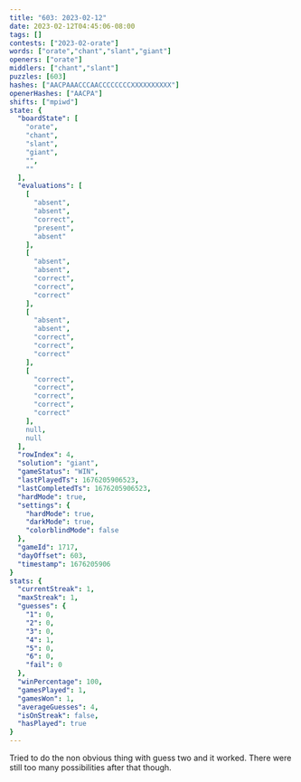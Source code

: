 ```yaml
---
title: "603: 2023-02-12"
date: 2023-02-12T04:45:06-08:00
tags: []
contests: ["2023-02-orate"]
words: ["orate","chant","slant","giant"]
openers: ["orate"]
middlers: ["chant","slant"]
puzzles: [603]
hashes: ["AACPAAACCCAACCCCCCCCXXXXXXXXXX"]
openerHashes: ["AACPA"]
shifts: ["mpiwd"]
state: {
  "boardState": [
    "orate",
    "chant",
    "slant",
    "giant",
    "",
    ""
  ],
  "evaluations": [
    [
      "absent",
      "absent",
      "correct",
      "present",
      "absent"
    ],
    [
      "absent",
      "absent",
      "correct",
      "correct",
      "correct"
    ],
    [
      "absent",
      "absent",
      "correct",
      "correct",
      "correct"
    ],
    [
      "correct",
      "correct",
      "correct",
      "correct",
      "correct"
    ],
    null,
    null
  ],
  "rowIndex": 4,
  "solution": "giant",
  "gameStatus": "WIN",
  "lastPlayedTs": 1676205906523,
  "lastCompletedTs": 1676205906523,
  "hardMode": true,
  "settings": {
    "hardMode": true,
    "darkMode": true,
    "colorblindMode": false
  },
  "gameId": 1717,
  "dayOffset": 603,
  "timestamp": 1676205906
}
stats: {
  "currentStreak": 1,
  "maxStreak": 1,
  "guesses": {
    "1": 0,
    "2": 0,
    "3": 0,
    "4": 1,
    "5": 0,
    "6": 0,
    "fail": 0
  },
  "winPercentage": 100,
  "gamesPlayed": 1,
  "gamesWon": 1,
  "averageGuesses": 4,
  "isOnStreak": false,
  "hasPlayed": true
}
---
```

<!-- more -->
Tried to do the non obvious thing with guess two and it worked. There were still too many possibilities after that though. 
